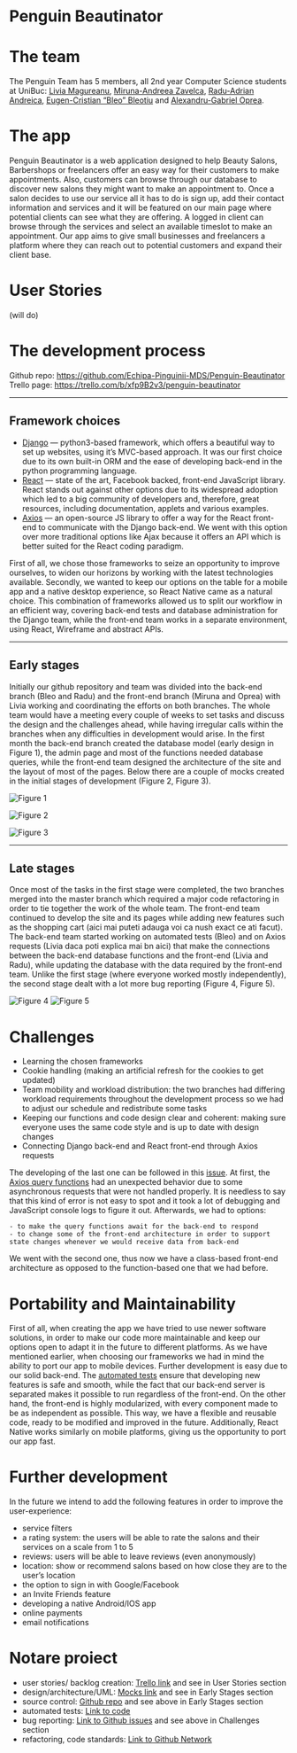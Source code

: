 # Penguin Beautinator

# The team

The Penguin Team has 5 members, all 2nd year Computer Science students at UniBuc: [Livia Magureanu](https://github.com/Oepeling), [Miruna-Andreea Zavelca](https://github.com/Loila11), [Radu-Adrian Andreica](https://github.com/AndreicaRadu), [Eugen-Cristian “Bleo” Bleotiu](https://github.com/bleotiu) and [Alexandru-Gabriel Oprea](https://github.com/OpAlex8).

# The app

Penguin Beautinator is a web application designed to help Beauty Salons, Barbershops or freelancers offer an easy way for their customers to make appointments. Also, customers can browse through our database to discover new salons they might want to make an appointment to.
Once a salon decides to use our service all it has to do is sign up, add their contact information and services and it will be featured on our main page where potential clients can see what they are offering. A logged in client can browse through the services and select an available timeslot to make an appointment.
Our app aims to give small businesses and freelancers a platform where they can reach out to potential customers and expand their client base.

# User Stories

(will do)

# The development process

Github repo: https://github.com/Echipa-Pinguinii-MDS/Penguin-Beautinator
Trello page: https://trello.com/b/xfp9B2v3/penguin-beautinator

----------
## Framework choices
- [Django](https://www.djangoproject.com) — python3-based framework, which offers a beautiful way to set up websites, using it’s MVC-based approach. It was our first choice due to its own built-in ORM and the ease of developing back-end in the python programming language.
- [React](https://reactjs.org) — state of the art, Facebook backed, front-end JavaScript library. React stands out against other options due to its widespread adoption which led to a big community of developers and, therefore, great resources, including documentation, applets and various examples.
- [Axios](https://github.com/axios/axios) — an open-source JS library to offer a way for the React front-end to communicate with the Django back-end. We went with this option over more traditional options like Ajax because it offers an API which is better suited for the React coding paradigm.

First of all, we chose those frameworks to seize an opportunity to improve ourselves, to widen our horizons by working with the latest technologies available.
Secondly, we wanted to keep our options on the table for a mobile app and a native desktop experience, so React Native came as a natural choice.
This combination of frameworks allowed us to split our workflow in an efficient way, covering back-end tests and database administration for the Django team, while the front-end team works in a separate environment, using React, Wireframe and abstract APIs.

----------
## Early stages

Initially our github repository and team was divided into the back-end branch (Bleo and Radu) and the front-end branch (Miruna and Oprea) with Livia working and coordinating the efforts on both branches. The whole team would have a meeting every couple of weeks to set tasks and discuss the design and the challenges ahead, while having irregular calls within the branches when any difficulties in development would arise. 
In the first month the back-end branch created the database model (early design in Figure 1), the admin page and most of the functions needed database queries, while the front-end team designed the architecture of the site and the layout of most of the pages. Below there are a couple of mocks created in the initial stages of development (Figure 2, Figure 3).

![Figure 1](https://paper-attachments.dropbox.com/s_6C9954A1AEE82229A8F115DE7A3EC7FC6489CA8D4371D31A4AE8FEE9665E6EB1_1591786870082_datab.png)

![Figure 2](https://paper-attachments.dropbox.com/s_947DF1972D443873FF559F696CDA42446867FE9B3B748566293BBDEDB8F20CA1_1591805044794_SalonPage3.png)

![Figure 3](https://paper-attachments.dropbox.com/s_6C9954A1AEE82229A8F115DE7A3EC7FC6489CA8D4371D31A4AE8FEE9665E6EB1_1591786934058_SalonPicker.png)

----------
## Late stages

Once most of the tasks in the first stage were completed, the two branches merged into the master branch which required a major code refactoring in order to tie together the work of the whole team. The front-end team continued to develop the site and its pages while adding new features such as the shopping cart (aici mai puteti adauga voi ca nush exact ce ati facut).  The back-end team started working on automated tests (Bleo) and on Axios requests (Livia daca poti explica mai bn aici) that make the connections between the back-end database functions and the front-end (Livia and Radu), while updating the database with the data required by the front-end team.
Unlike the first stage (where everyone worked mostly independently), the second stage dealt with a lot more bug reporting (Figure 4, Figure 5).

![Figure 4](https://paper-attachments.dropbox.com/s_947DF1972D443873FF559F696CDA42446867FE9B3B748566293BBDEDB8F20CA1_1591805219971_Screenshot+2020-06-10+at+19.06.01.png)
![Figure 5](https://paper-attachments.dropbox.com/s_947DF1972D443873FF559F696CDA42446867FE9B3B748566293BBDEDB8F20CA1_1591805219984_Screenshot+2020-06-10+at+19.05.49.png)

# Challenges
- Learning the chosen frameworks
- Cookie handling (making an artificial refresh for the cookies to get updated)
- Team mobility and workload distribution: the two branches had differing workload requirements throughout the development process so we had to adjust our schedule and redistribute some tasks
- Keeping our functions and code design clear and coherent: making sure everyone uses the same code style and is up to date with design changes
- Connecting Django back-end and React front-end through Axios requests

The developing of the last one can be followed in this [issue](https://github.com/Echipa-Pinguinii-MDS/Penguin-Beautinator/issues/10#issue-638143464).
At first, the [Axios query functions](https://github.com/Echipa-Pinguinii-MDS/Penguin-Beautinator/blob/master/frontend/src/Universal/Queries.js) had an unexpected behavior due to some asynchronous requests that were not handled properly. It is needless to say that this kind of error is not easy to spot and it took a lot of debugging and JavaScript console logs to figure it out.
Afterwards, we had to options:

    - to make the query functions await for the back-end to respond
    - to change some of the front-end architecture in order to support state changes whenever we would receive data from back-end

We went with the second one, thus now we have a class-based front-end architecture as opposed to the function-based one that we had before.

# Portability and Maintainability

First of all, when creating the app we have tried to use newer software solutions, in order to make our code more maintainable and keep our options open to adapt it in the future to different platforms.
As we have mentioned earlier, when choosing our frameworks we had in mind the ability to port our app to mobile devices. Further development is easy due to our solid back-end. The [automated tests](https://github.com/Echipa-Pinguinii-MDS/Penguin-Beautinator/blob/master/backend/beautinator/tests.py) ensure that developing new features is safe and smooth, while the fact that our back-end server is separated makes it possible to run regardless of the front-end.
On the other hand, the front-end is highly modularized, with every component made to be as independent as possible. This way, we have a flexible and reusable code, ready to be modified and improved in the future. Additionally, React Native works similarly on mobile platforms, giving us the opportunity to port our app fast.


# Further development

In the future we intend to add the following features in order to improve the user-experience:

- service filters
- a rating system: the users will be able to rate the salons and their services on a scale from 1 to 5
- reviews: users will be able to leave reviews (even anonymously)
- location: show or recommend salons based on how close they are to the user’s location
- the option to sign in with Google/Facebook
- an Invite Friends feature
- developing a native Android/IOS app
- online payments
- email notifications
# Notare proiect
- user stories/ backlog creation: [Trello link](https://trello.com/b/xfp9B2v3/penguin-beautinator) and see in User Stories section
- design/architecture/UML: [Mocks link](https://github.com/Echipa-Pinguinii-MDS/Penguin-Beautinator/tree/master/Mocks) and see in Early Stages section
- source control: [Github repo](https://github.com/Echipa-Pinguinii-MDS/Penguin-Beautinator) and see above in Early Stages section
- automated tests: [Link to code](https://github.com/Echipa-Pinguinii-MDS/Penguin-Beautinator/blob/master/backend/beautinator/tests.py)
- bug reporting: [Link to Github issues](https://github.com/Echipa-Pinguinii-MDS/Penguin-Beautinator/issues?q=is%3Aissue+is%3Aclosed) and see above in Challenges section
- refactoring, code standards: [Link to Github Network](https://github.com/Echipa-Pinguinii-MDS/Penguin-Beautinator/network)
